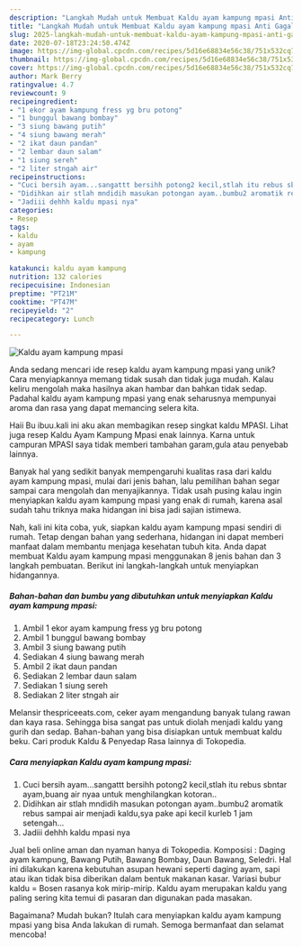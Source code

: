```yaml
---
description: "Langkah Mudah untuk Membuat Kaldu ayam kampung mpasi Anti Gagal"
title: "Langkah Mudah untuk Membuat Kaldu ayam kampung mpasi Anti Gagal"
slug: 2025-langkah-mudah-untuk-membuat-kaldu-ayam-kampung-mpasi-anti-gagal
date: 2020-07-18T23:24:50.474Z
image: https://img-global.cpcdn.com/recipes/5d16e68834e56c38/751x532cq70/kaldu-ayam-kampung-mpasi-foto-resep-utama.jpg
thumbnail: https://img-global.cpcdn.com/recipes/5d16e68834e56c38/751x532cq70/kaldu-ayam-kampung-mpasi-foto-resep-utama.jpg
cover: https://img-global.cpcdn.com/recipes/5d16e68834e56c38/751x532cq70/kaldu-ayam-kampung-mpasi-foto-resep-utama.jpg
author: Mark Berry
ratingvalue: 4.7
reviewcount: 9
recipeingredient:
- "1 ekor ayam kampung fress yg bru potong"
- "1 bunggul bawang bombay"
- "3 siung bawang putih"
- "4 siung bawang merah"
- "2 ikat daun pandan"
- "2 lembar daun salam"
- "1 siung sereh"
- "2 liter stngah air"
recipeinstructions:
- "Cuci bersih ayam...sangattt bersihh potong2 kecil,stlah itu rebus sbntar ayam,buang air nyaa untuk menghilangkan kotoran.."
- "Didihkan air stlah mndidih masukan potongan ayam..bumbu2 aromatik rebus sampai air menjadi kaldu,sya pake api kecil kurleb 1 jam setengah..."
- "Jadiii dehhh kaldu mpasi nya"
categories:
- Resep
tags:
- kaldu
- ayam
- kampung

katakunci: kaldu ayam kampung 
nutrition: 132 calories
recipecuisine: Indonesian
preptime: "PT21M"
cooktime: "PT47M"
recipeyield: "2"
recipecategory: Lunch

---
```



![Kaldu ayam kampung mpasi](https://img-global.cpcdn.com/recipes/5d16e68834e56c38/751x532cq70/kaldu-ayam-kampung-mpasi-foto-resep-utama.jpg)

Anda sedang mencari ide resep kaldu ayam kampung mpasi yang unik? Cara menyiapkannya memang tidak susah dan tidak juga mudah. Kalau keliru mengolah maka hasilnya akan hambar dan bahkan tidak sedap. Padahal kaldu ayam kampung mpasi yang enak seharusnya mempunyai aroma dan rasa yang dapat memancing selera kita.

Haii Bu ibuu.kali ini aku akan membagikan resep singkat kaldu MPASI. Lihat juga resep Kaldu Ayam Kampung Mpasi enak lainnya. Karna untuk campuran MPASI saya tidak memberi tambahan garam,gula atau penyebab lainnya.

Banyak hal yang sedikit banyak mempengaruhi kualitas rasa dari kaldu ayam kampung mpasi, mulai dari jenis bahan, lalu pemilihan bahan segar sampai cara mengolah dan menyajikannya. Tidak usah pusing kalau ingin menyiapkan kaldu ayam kampung mpasi yang enak di rumah, karena asal sudah tahu triknya maka hidangan ini bisa jadi sajian istimewa.


Nah, kali ini kita coba, yuk, siapkan kaldu ayam kampung mpasi sendiri di rumah. Tetap dengan bahan yang sederhana, hidangan ini dapat memberi manfaat dalam membantu menjaga kesehatan tubuh kita. Anda dapat membuat Kaldu ayam kampung mpasi menggunakan 8 jenis bahan dan 3 langkah pembuatan. Berikut ini langkah-langkah untuk menyiapkan hidangannya.

<!--inarticleads1-->

##### Bahan-bahan dan bumbu yang dibutuhkan untuk menyiapkan Kaldu ayam kampung mpasi:

1. Ambil 1 ekor ayam kampung fress yg bru potong
1. Ambil 1 bunggul bawang bombay
1. Ambil 3 siung bawang putih
1. Sediakan 4 siung bawang merah
1. Ambil 2 ikat daun pandan
1. Sediakan 2 lembar daun salam
1. Sediakan 1 siung sereh
1. Sediakan 2 liter stngah air


Melansir thespriceeats.com, ceker ayam mengandung banyak tulang rawan dan kaya rasa. Sehingga bisa sangat pas untuk diolah menjadi kaldu yang gurih dan sedap. Bahan-bahan yang bisa disiapkan untuk membuat kaldu beku. Cari produk Kaldu &amp; Penyedap Rasa lainnya di Tokopedia. 

<!--inarticleads2-->

##### Cara menyiapkan Kaldu ayam kampung mpasi:

1. Cuci bersih ayam...sangattt bersihh potong2 kecil,stlah itu rebus sbntar ayam,buang air nyaa untuk menghilangkan kotoran..
1. Didihkan air stlah mndidih masukan potongan ayam..bumbu2 aromatik rebus sampai air menjadi kaldu,sya pake api kecil kurleb 1 jam setengah...
1. Jadiii dehhh kaldu mpasi nya


Jual beli online aman dan nyaman hanya di Tokopedia. Komposisi : Daging ayam kampung, Bawang Putih, Bawang Bombay, Daun Bawang, Seledri. Hal ini dilakukan karena kebutuhan asupan hewani seperti daging ayam, sapi atau ikan tidak bisa diberikan dalam bentuk makanan kasar. Variasi bubur kaldu = Bosen rasanya kok mirip-mirip. Kaldu ayam merupakan kaldu yang paling sering kita temui di pasaran dan digunakan pada masakan. 

Bagaimana? Mudah bukan? Itulah cara menyiapkan kaldu ayam kampung mpasi yang bisa Anda lakukan di rumah. Semoga bermanfaat dan selamat mencoba!
